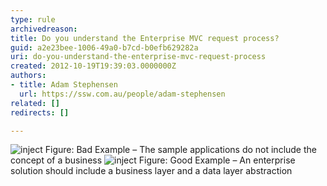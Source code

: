 ```yaml
---
type: rule
archivedreason: 
title: Do you understand the Enterprise MVC request process?
guid: a2e23bee-1006-49a0-b7cd-b0efb629282a
uri: do-you-understand-the-enterprise-mvc-request-process
created: 2012-10-19T19:39:03.0000000Z
authors:
- title: Adam Stephensen
  url: https://ssw.com.au/people/adam-stephensen
related: []
redirects: []

---
```



<img alt="inject" src="/PublishingImages/request-process-bad.jpg" class="ms-rteCustom-ImageArea" />
<span class="ms-rteCustom-FigureBad">Figure&#58; Bad Example – The sample applications  do not include the concept of a business </span>

<img alt="inject" src="/PublishingImages/request-process-good.jpg" class="ms-rteCustom-ImageArea" />
<span class="ms-rteCustom-FigureGood">Figure&#58; Good Example – An enterprise solution should include a business layer and a data layer abstraction</span>


<br><excerpt class='endintro'></excerpt><br>



